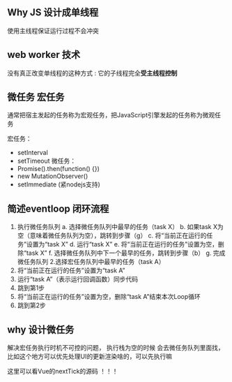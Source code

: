 ## Why JS 设计成单线程

使用主线程保证运行过程不会冲突

## web worker 技术 

没有真正改变单线程的这种方式 :  它的子线程完全**受主线程控制** 


## 微任务 宏任务

通常把宿主发起的任务称为宏观任务，把JavaScript引擎发起的任务称为微观任务

宏任务：
  - setInterval
  - setTimeout
微任务：
  - Promise().then(function() {})
  - new MutationObserver()
  - setImmediate  (紧nodejs支持)

##  简述eventloop 闭环流程

1. 执行微任务队列
    a. 选择微任务队列中最早的任务（task X）
    b. 如果task X为空（意味着微任务队列为空），跳转到步骤（g）
    c. 将“当前正在运行的任务”设置为“task X”
    d. 运行“task X”
    e. 将“当前正在运行的任务”设置为空，删除“task X”
    f. 选择微任务队列中下一个最早的任务，跳转到步骤（b）
    g. 完成微任务队列
2.选择宏任务队列中最早的任务（task A）
3. 将“当前正在运行的任务”设置为“task A”
4. 运行“task A”（表示运行回调函数）同步代码
5. 跳到第1步
6. 将“当前正在运行的任务”设置为空，删除“task A”结束本次Loop循环
7. 跳到第2步

## why 设计微任务

解决宏任务执行时机不可控的问题， 执行栈为空的时候 会去微任务队列里面找，比如这个地方可以优先处理UI的更新渲染啥的，可以先执行嘛

这里可以看Vue的nextTick的源码 ！！！